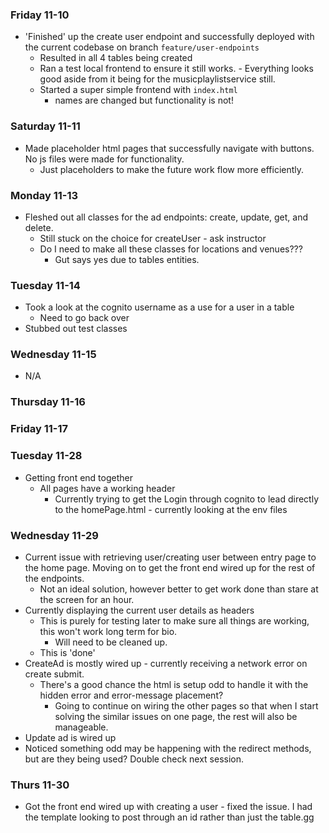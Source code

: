 ### Friday 11-10
* 'Finished' up the create user endpoint and successfully deployed with the current codebase on branch `feature/user-endpoints`
  * Resulted in all 4 tables being created
  * Ran a test local frontend to ensure it still works. - Everything looks good aside from it being for the musicplaylistservice still.
  * Started a super simple frontend with `index.html` 
    * names are changed but functionality is not!

### Saturday 11-11
* Made placeholder html pages that successfully navigate with buttons. No js files were made for functionality. 
  * Just placeholders to make the future work flow more efficiently. 

### Monday 11-13
* Fleshed out all classes for the ad endpoints: create, update, get, and delete.
  * Still stuck on the choice for createUser - ask instructor
  * Do I need to make all these classes for locations and venues???
    * Gut says yes due to tables entities.


### Tuesday 11-14
* Took a look at the cognito username as a use for a user in a table
  * Need to go back over
* Stubbed out test classes


### Wednesday 11-15
* N/A

### Thursday 11-16

### Friday 11-17

### Tuesday 11-28
* Getting front end together
  * All pages have a working header
    * Currently trying to get the Login through cognito to lead directly to the homePage.html - currently looking at the env files


### Wednesday 11-29
* Current issue with retrieving user/creating user between entry page to the home page. Moving on to get the front end wired up for the rest of the endpoints.
  * Not an ideal solution, however better to get work done than stare at the screen for an hour.
* Currently displaying the current user details as headers 
  * This is purely for testing later to make sure all things are working, this won't work long term for bio.
    * Will need to be cleaned up.
  * This is 'done'
* CreateAd is mostly wired up - currently receiving a network error on create submit.
  * There's a good chance the html is setup odd to handle it with the hidden error and error-message placement?
      * Going to continue on wiring the other pages so that when I start solving the similar issues on one page, the rest will also be manageable.
* Update ad is wired up
* Noticed something odd may be happening with the redirect methods, but are they being used? Double check next session.

### Thurs 11-30
* Got the front end wired up with creating a user - fixed the issue. I had the template looking to post through an id rather than just the table.gg